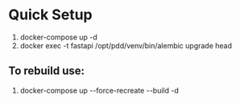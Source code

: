 # Quick Setup

1. docker-compose up -d 
2. docker exec -t fastapi /opt/pdd/venv/bin/alembic upgrade head

## To rebuild use:
1. docker-compose up --force-recreate --build -d 